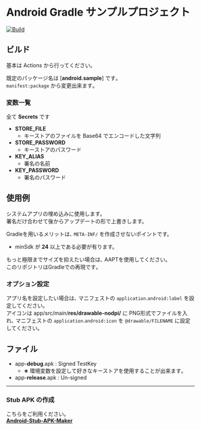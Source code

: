 # Android Gradle サンプルプロジェクト
[![Build](https://github.com/s1204IT/Android-Gradle-Template/actions/workflows/build.yml/badge.svg)](https://github.com/s1204IT/Android-Gradle-Template/actions/workflows/build.yml)

## ビルド
基本は Actions から行ってください｡

既定のパッケージ名は \[**android.sample**\] です｡  
`manifest:package` から変更出来ます｡

### 変数一覧
全て **Secrets** です
- **STORE_FILE**
  - キーストアのファイルを Base64 でエンコードした文字列
- **STORE_PASSWORD**
  - キーストアのパスワード
- **KEY_ALIAS**
  - 署名の名前
- **KEY_PASSWORD**
  - 署名のパスワード

## 使用例
システムアプリの埋め込みに使用します。  
署名だけ合わせて後からアップデートの形で上書きします。  

Gradleを用いるメリットは､ `META-INF/` を作成させないポイントです。
  - minSdk が **24** 以上である必要が有ります。

もっと極限までサイズを抑えたい場合は､ AAPTを使用してください｡  
このリポジトリはGradleでの再現です｡

### オプション設定
アプリ名を設定したい場合は､ マニフェストの `application`.`android:label` を設定してください｡  
アイコンは app/src/main/**res/drawable-nodpi/** に PNG形式でファイルを入れ､ マニフェストの `application`.`android:icon` を `@drawable/FILENAME` に設定してください｡

## ファイル
- app-**debug**.apk : Signed TestKey
  - **※** 環境変数を設定して好きなキーストアを使用することが出来ます｡
- app-**release**.apk : Un-signed

---

### Stub APK の作成

こちらをご利用ください｡  
[**Android-Stub-APK-Maker**](https://github.com/s1204IT/Android-Stub-APK-Maker "s1204IT/Android-Stub-APK-Maker")
